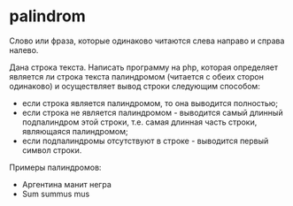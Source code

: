# palindrom
Слово или фраза, которые одинаково читаются слева направо и справа налево.

Дана строка текста.
Написать программу на php, которая определяет является ли строка текста палиндромом (читается с обеих сторон одинаково) и осуществляет вывод строки следующим способом:
- если строка является палиндромом, то она выводится полностью;
- если строка не является палиндромом - выводится самый длинный подпалиндром этой строки, т.е. самая длинная часть строки, являющаяся палиндромом;
- если подпалиндромы отсутствуют в строке - выводится первый символ строки.

Примеры палиндромов:
- Аргентина манит негра
- Sum summus mus
